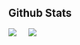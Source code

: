 ## Github Stats

<picture>
<source 
  srcset="https://github-readme-stats.vercel.app/api?username=Teihden&show_icons=true&count_private=true&theme=react"
  media="(prefers-color-scheme: dark)"
/>
<source
  srcset="https://github-readme-stats.vercel.app/api?username=Teihden&show_icons=true&count_private=true&icon_color=2f80ed&theme=default"
  media="(prefers-color-scheme: light), (prefers-color-scheme: no-preference)"
/>
<img align="top" src="https://github-readme-stats.vercel.app/api?username=Teihden&count_private=true&show_icons=true" />
</picture>

<picture>
<source 
  srcset="https://github-readme-stats.vercel.app/api/top-langs username=Teihden&show_icons=true&count_private=true&layout=compact&langs_count=10&theme=react"
  media="(prefers-color-scheme: dark)"
/>
<source
  srcset="https://github-readme-stats.vercel.app/api/top-langs?username=Teihden&show_icons=true&count_private=true&layout=compact&langs_count=10&theme=default"
  media="(prefers-color-scheme: light), (prefers-color-scheme: no-preference)"
/>
<img align="top" hspace="20" src="https://github-readme-stats.vercel.app/api/top-langs?username=Teihden&count_private=true&show_icons=true"&langs_count=10&layout=compact />
</picture>
